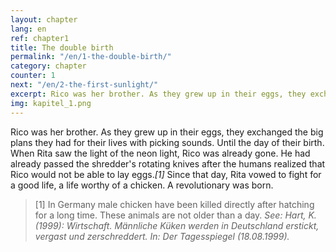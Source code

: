 ```yaml
---
layout: chapter
lang: en
ref: chapter1
title: The double birth
permalink: "/en/1-the-double-birth/"
category: chapter
counter: 1
next: "/en/2-the-first-sunlight/"
excerpt: Rico was her brother. As they grew up in their eggs, they exchanged the big plans they had for their lives with picking sounds ...
img: kapitel_1.png
---
```


Rico was her brother. As they grew up in their eggs, they exchanged the big plans they had for their lives with picking sounds. Until the day of their birth. When Rita saw the light of the neon light, Rico was already gone. He had already passed the shredder's rotating knives after the humans realized that Rico would not be able to lay eggs._[1]_ Since that day, Rita vowed to fight for a good life, a life worthy of a chicken. A revolutionary was born.

> [1] In Germany male chicken have been killed directly after hatching for a long time. These animals are not older than a day.
_See: Hart, K. (1999): Wirtschaft. Männliche Küken werden in Deutschland erstickt, vergast und zerschreddert. In: Der Tagesspiegel (18.08.1999)._
